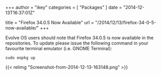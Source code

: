 +++
author = "ikey"
categories = [
"Packages"
]
date =  "2014-12-13T16:37:01Z"

title = "Firefox 34.0.5 Now Available"
url = "/2014/12/13/firefox-34-0-5-now-available/"
+++

Evolve OS users should note that Firefox 34.0.5 is now available in the repositories. To update please issue the following command in your favourite terminal 
emulator (i.e. GNOME Terminal):

```
sudo eopkg up
```

{{< relimg "Screenshot-from-2014-12-13-163148.png" >}}
